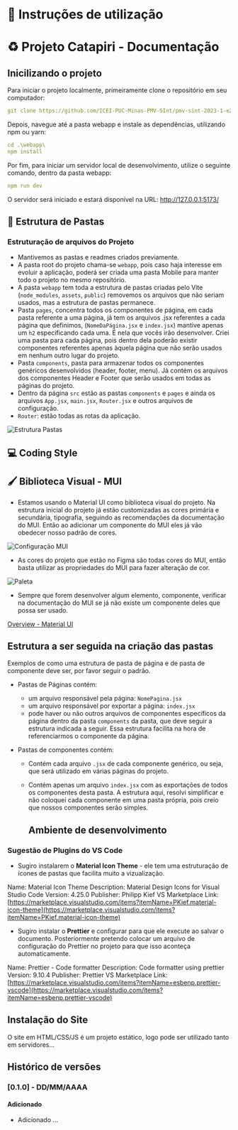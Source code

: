 # 📔 Instruções de utilização

# ♻️ Projeto Catapiri - Documentação

## Inicilizando o projeto

Para iniciar o projeto localmente, primeiramente clone o repositório em seu computador:

```yml
git clone https://github.com/ICEI-PUC-Minas-PMV-SInt/pmv-sint-2023-1-e2-proj-front-t1-grupo-2-eixo-2.git
```

Depois, navegue até a pasta webapp e instale as dependências, utilizando npm ou yarn:

```yml
cd .\webapp\
npm install
```

Por fim, para iniciar um servidor local de desenvolvimento, utilize o seguinte comando, dentro da pasta webapp:

```yml
npm run dev
```

O servidor será iniciado e estará disponível na URL: http://127.0.0.1:5173/

## 📁 Estrutura de Pastas

### Estruturação de arquivos do Projeto

- Mantivemos as pastas e readmes criados previamente.
- A pasta root do projeto chama-se `webapp`, pois caso haja interesse em evoluir a aplicação, poderá ser criada uma pasta Mobile para manter todo o projeto no mesmo repositório.
- A pasta `webapp` tem toda a estrutura de pastas criadas pelo Vite (`node_modules`, `assets`, `public`) removemos os arquivos que não seriam usados, mas a estrutura de pastas permanece.
- Pasta `pages`, concentra todos os componentes de página, em cada pasta referente a uma página, já tem os arquivos .jsx referentes a cada página que definimos, (`NomeDaPágina.jsx` e `index.jsx`) mantive apenas um `h2` especificando cada uma. É nela que vocês irão desenvolver. Criei uma pasta para cada página, pois dentro dela poderão existir componentes referentes apenas àquela página que não serão usados em nenhum outro lugar do projeto.
- Pasta `components`, pasta para armazenar todos os componentes genéricos desenvolvidos (header, footer, menu). Já contém os arquivos dos componentes Header e Footer que serão usados em todas as páginas do projeto.
- Dentro da página `src` estão as pastas `components` e `pages` e ainda os arquivos `App.jsx`, `main.jsx`, `Router.jsx` e outros arquivos de configuração.
- `Router`: estão todas as rotas da aplicação.

![Estrutura Pastas](./src/assets/estrutura-pastas.png)

## 💻 Coding Style

## 🖌️ Biblioteca Visual - MUI

- Estamos usando o Material UI como biblioteca visual do projeto. Na estrutura inicial do projeto já estão customizadas as cores primária e secundária, tipografia, seguindo as recomendações da documentação do MUI. Então ao adicionar um componente do MUI eles já vão obedecer nosso padrão de cores.

![Configuração MUI](./src/assets/configuracao-mui.png)

- As cores do projeto que estão no Figma são todas cores do MUI, então basta utilizar as propriedades do MUI para fazer alteração de cor.

![Paleta](./src/assets/paleta.png)

- Sempre que forem desenvolver algum elemento, componente, verificar na documentação do MUI se já não existe um componente deles que possa ser usado.

[Overview - Material UI](https://mui.com/material-ui/getting-started/overview/)

## Estrutura a ser seguida na criação das pastas

Exemplos de como uma estrutura de pasta de página e de pasta de componente deve ser, por favor seguir o padrão.

- Pastas de Páginas contém:
  - um arquivo responsável pela página: `NomePagina.jsx`
  - um arquivo responsável por exportar a página: `index.jsx`
  - pode haver ou não outros arquivos de componentes específicos da página dentro da pasta `components` da pasta, que deve seguir a estrutura indicada a seguir.
    Essa estrutura facilita na hora de referenciarmos o componente da página.
- Pastas de componentes contém:

  - Contém cada arquivo `.jsx` de cada componente genérico, ou seja, que será utilizado em várias páginas do projeto.
  - Contém apenas um arquivo `index.jsx` com as exportações de todos os componentes desta pasta.
    A estrutura aqui, resolvi simplificar e não coloquei cada componente em uma pasta própria, pois creio que nossos componentes serão simples.

    ## Ambiente de desenvolvimento

### Sugestão de Plugins do VS Code

- Sugiro instalarem o **Material Icon Theme** - ele tem uma estruturação de ícones de pastas que facilita muito a vizualização.

Name: Material Icon Theme
Description: Material Design Icons for Visual Studio Code
Version: 4.25.0
Publisher: Philipp Kief
VS Marketplace Link: [https://marketplace.visualstudio.com/items?itemName=PKief.material-icon-theme](https://marketplace.visualstudio.com/items?itemName=PKief.material-icon-theme)

- Sugiro instalar o **Prettier** e configurar para que ele execute ao salvar o documento. Posteriormente pretendo colocar um arquivo de configuração do Prettier no projeto para que isso aconteça automaticamente.

Name: Prettier - Code formatter
Description: Code formatter using prettier
Version: 9.10.4
Publisher: Prettier
VS Marketplace Link: [https://marketplace.visualstudio.com/items?itemName=esbenp.prettier-vscode](https://marketplace.visualstudio.com/items?itemName=esbenp.prettier-vscode)

## Instalação do Site

O site em HTML/CSS/JS é um projeto estático, logo pode ser utilizado tanto em servidores...

## Histórico de versões

### [0.1.0] - DD/MM/AAAA

#### Adicionado

- Adicionado ...
